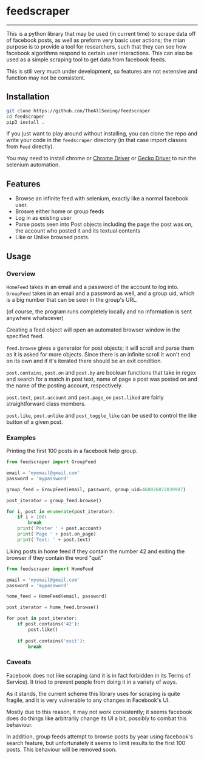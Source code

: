 # feedscraper

---
This is a python library that may be used (in current time) to scrape data off of 
facebook posts, as well as preform very basic user actions; the mian purpose is to 
provide a tool for researchers, such that they can see how facebook algorithms 
respond to certain user interactions. This can also be used as a simple scraping 
tool to get data from facebook feeds.

This is still very much under development, so features are not extensive and 
function may not be consistent.

## Installation
```bash
git clone https://github.con/TheAllSeeing/feedscraper
cd feedscraper
pip3 install .
```

If you just want to play around without installing, you can clone the repo and write your code 
in the `feedscraper` directory (in that case import classes from `Feed` directly).

You may need to install chrome or [Chrome Driver](https://chromedriver.chromium.org/downloads) 
or [Gecko Driver](https://github.com/mozilla/geckodriver/releases) to run the selenium automation.

## Features
- Browse an infinite feed with selenium, exactly like a normal facebook user.
- Broswe either home or group feeds
- Log in as existing user
- Parse posts seen into Post objects including the page the post 
was on, the account who posted it and its textual contents
- Like or Unlike browsed posts.

## Usage

### Overview
`HomeFeed` takes in an email and a password of the account to log into.
`GroupFeed` takes in an email and a password as well, and a group uid, which is a
big number that can be seen in the group's URL.

(of course, the program runs completely locally and no information is sent anywhere whatsoever)

Creating a feed object will open an automated browser window in the specified feed.

`feed.browse` gives a generator for post objects; it will scroll and parse them as it is asked for
more objects. Since there is an infinite scroll it won't end on its own and if it's iterated there should
be an exit condition.


`post.contains`, `post.on` and `post.by` are boolean functions that take in regex
and search for a match in post text, name of page a post was posted on and the name
of the posting account, respectively.

`post.text`, `post.account` and `post.page_on` `post.liked` are fairly straightforward class members.

`post.like`, `post.unlike` and `post_toggle_like` can be used to control the like button of a given post.

### Examples

Printing the first 100 posts in a facebook help group.

```python
from feedscraper import GroupFeed

email = 'myemail@gmail.com'
password = 'mypassword'

group_feed = GroupFeed(email, password, group_uid=460026072039907)

post_iterator = group_feed.browse()

for i, post in enumerate(post_iterator):
    if i > 100:
        break
    print('Poster ' + post.account)
    print('Page ' + post.on_page)
    print('Text: ' + post.text)
```

Liking posts in home feed if they contain the number 42 and exiting the browser if they contain the word "quit"
```python
from feedscraper import HomeFeed

email = 'myemail@gmail.com'
password = 'mypassword'

home_feed = HomeFeed(email, password)

post_iterator = home_feed.browse()

for post in post_iterator:
    if post.contains('42'):
        post.like()
        
    if post.contains('exit'):
        break
```



### Caveats
Facebook does not like scraping (and it is in fact forbidden in its Terms of Service). It tried to 
prevent people from doing  it in a variety of ways.

As it stands, the current scheme this library uses for scraping is quite fragile, and it is very 
vulnerable to any changes in Facebook's UI. 

Mostly due to this reason, it may not work consistently; it seems facebook does do things like arbitrarily change 
its UI a bit, possibly to combat this behaviour.    

In addition, group feeds attempt to browse posts by year using facebook's search feature, but unfortunately it seems to
limit results to the first 100 posts. This behaviour will be removed soon.
